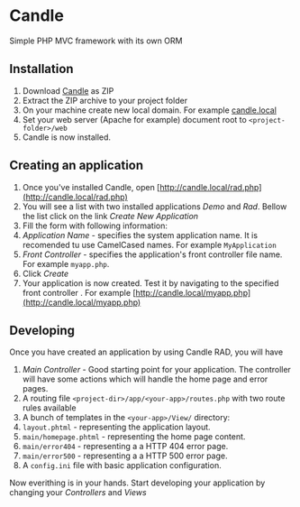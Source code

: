 Candle
======

Simple PHP MVC framework with its own ORM

Installation
------------

1. Download [Candle](https://github.com/lyubo-slavilov/candle/archive/master.zip) as ZIP
2. Extract the ZIP archive to your project folder
3. On your machine create new local domain. For example [candle.local](http://candle.local)
4. Set your web server (Apache for example) document root to `<project-folder>/web`
5. Candle is now installed.

Creating an application
-----------------------

1. Once you've installed Candle, open [http://candle.local/rad.php](http://candle.local/rad.php)
2. You will see a list with two installed applications *Demo* and *Rad*. Bellow the list click on the link *Create New Application*
3. Fill the form with following information:
  1. *Application Name* - specifies the system application name. It is recomended tu use CamelCased names. For example `MyApplication`
  2. *Front Controller* - specifies the application's front controller file name. For example `myapp.php`.
5. Click *Create*
4. Your application is now created. Test it by navigating to the specified front controller . For example [http://candle.local/myapp.php](http://candle.local/myapp.php)

Developing
----------
Once you have created an application by using Candle RAD, you will have

1. *Main Controller* - Good starting point for your application. The controller will have some actions which will handle the home page and error pages.
2. A routing file `<project-dir>/app/<your-app>/routes.php` with two route rules available
3. A bunch of templates in the `<your-app>/View/` directory:
  1. `layout.phtml` - representing the application layout.
  2. `main/homepage.phtml` - representing the home page content.
  3. `main/error404` - representing a a HTTP 404 error page.
  4. `main/error500` - representing a a HTTP 500 error page.
4. A `config.ini` file with basic application configuration.

Now everithing is in your hands. Start developing your application by changing your *Controllers* and *Views*
